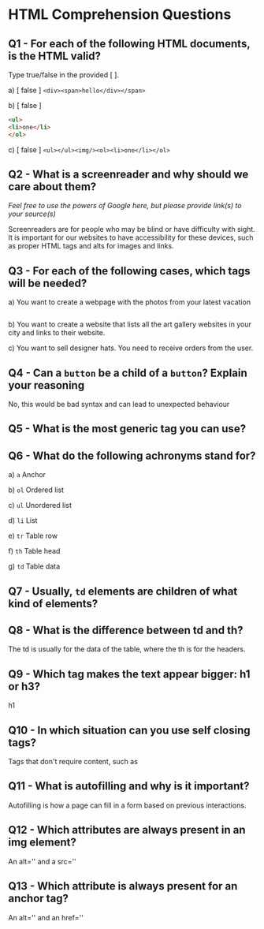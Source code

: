 # HTML Comprehension Questions

## Q1 - For each of the following HTML documents, is the HTML valid?

Type true/false in the provided [ ].

a) [ false ] `<div><span>hello</div></span>`

b) [ false ]

```html
<ul>
<li>one</li>
</ol>
```

c) [ false ] `<ul></ul><img/><ol><li>one</li></ol>`

## Q2 - What is a screenreader and why should we care about them?

_Feel free to use the powers of Google here, but please provide link(s) to your source(s)_

Screenreaders are for people who may be blind or have difficulty with sight.
It is important for our websites to have accessibility for these devices, such
as proper HTML tags and alts for images and links.

## Q3 - For each of the following cases, which tags will be needed?

a) You want to create a webpage with the photos from your latest vacation

<img></img>

b) You want to create a website that lists all the art gallery websites in your city and links to their website.

<a></a>

c) You want to sell designer hats. You need to receive orders from the user.
<form></form>

## Q4 - Can a `button` be a child of a `button`? Explain your reasoning
No, this would be bad syntax and can lead to unexpected behaviour

## Q5 - What is the most generic tag you can use?
<div></div>

## Q6 - What do the following achronyms stand for?

a) `a`
Anchor

b) `ol`
Ordered list

c) `ul`
Unordered list

d) `li`
List

e) `tr`
Table row

f) `th`
Table head

g) `td`
Table data

## Q7 - Usually, `td` elements are children of what kind of elements?
<tr></tr>

## Q8 - What is the difference between td and th?
The td is usually for the data of the table, where
the th is for the headers.

## Q9 - Which tag makes the text appear bigger: h1 or h3?
h1

## Q10 - In which situation can you use self closing tags?
Tags that don't require content, such as <img/>

## Q11 - What is autofilling and why is it important?
Autofilling is how a page can fill in a form based on previous
interactions.

## Q12 - Which attributes are always present in an img element?
An alt='' and a src=''

## Q13 - Which attribute is always present for an anchor tag?
An alt='' and an href=''
